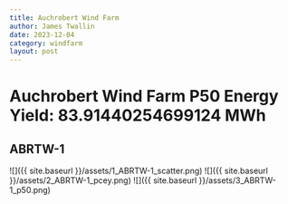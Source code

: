 ```yaml
---
title: Auchrobert Wind Farm
author: James Twallin
date: 2023-12-04
category: windfarm
layout: post
---
```

# Auchrobert Wind Farm P50 Energy Yield: 83.91440254699124 MWh

ABRTW-1
-------------
![]({{ site.baseurl }}/assets/1_ABRTW-1_scatter.png)
![]({{ site.baseurl }}/assets/2_ABRTW-1_pcey.png)
![]({{ site.baseurl }}/assets/3_ABRTW-1_p50.png)

